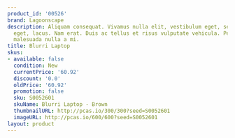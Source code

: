 ```yaml
---
product_id: '00526'
brand: Lagoonscape
description: Aliquam consequat. Vivamus nulla elit, vestibulum eget, semper et, scelerisque
  eget, lacus. Nam erat. Duis ac tellus et risus vulputate vehicula. Pellentesque
  malesuada nulla a mi.
title: Blurri Laptop
skus:
- available: false
  condition: New
  currentPrice: '60.92'
  discount: '0.0'
  oldPrice: '60.92'
  promotion: false
  sku: S0052601
  skuName: Blurri Laptop - Brown
  thumbnailURL: http://pcas.io/300/300?seed=S0052601
  imageURL: http://pcas.io/600/600?seed=S0052601
layout: product
---
```

